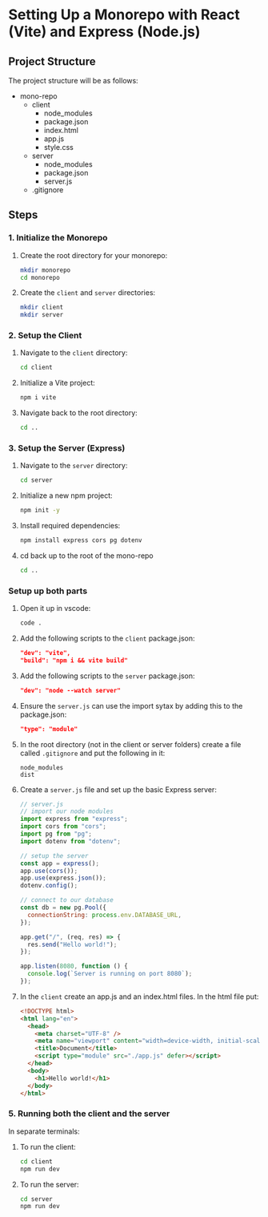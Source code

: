# Setting Up a Monorepo with React (Vite) and Express (Node.js)

## Project Structure

The project structure will be as follows:

- mono-repo
  - client
    - node_modules
    - package.json
    - index.html
    - app.js
    - style.css
  - server
    - node_modules
    - package.json
    - server.js
  - .gitignore

## Steps

### 1. Initialize the Monorepo

1. Create the root directory for your monorepo:

   ```bash
   mkdir monorepo
   cd monorepo
   ```

2. Create the `client` and `server` directories:
   ```bash
   mkdir client
   mkdir server
   ```

### 2. Setup the Client

1. Navigate to the `client` directory:

   ```bash
   cd client
   ```

2. Initialize a Vite project:

   ```bash
   npm i vite
   ```

3. Navigate back to the root directory:
   ```bash
   cd ..
   ```

### 3. Setup the Server (Express)

1. Navigate to the `server` directory:

   ```bash
   cd server
   ```

2. Initialize a new npm project:

   ```bash
   npm init -y
   ```

3. Install required dependencies:

   ```bash
   npm install express cors pg dotenv
   ```

4. cd back up to the root of the mono-repo
   ```bash
   cd ..
   ```

### Setup up both parts

1. Open it up in vscode:

   ```bash
   code .
   ```

2. Add the following scripts to the `client` package.json:

   ```json
   "dev": "vite",
   "build": "npm i && vite build"
   ```

3. Add the following scripts to the `server` package.json:

   ```json
   "dev": "node --watch server"
   ```

4. Ensure the `server.js` can use the import sytax by adding this to the package.json:

   ```json
   "type": "module"
   ```

5. In the root directory (not in the client or server folders) create a file called `.gitignore` and put the following in it:

   ```
   node_modules
   dist
   ```

6. Create a `server.js` file and set up the basic Express server:

   ```js
   // server.js
   // import our node modules
   import express from "express";
   import cors from "cors";
   import pg from "pg";
   import dotenv from "dotenv";

   // setup the server
   const app = express();
   app.use(cors());
   app.use(express.json());
   dotenv.config();

   // connect to our database
   const db = new pg.Pool({
     connectionString: process.env.DATABASE_URL,
   });

   app.get("/", (req, res) => {
     res.send("Hello world!");
   });

   app.listen(8080, function () {
     console.log(`Server is running on port 8080`);
   });
   ```

7. In the `client` create an app.js and an index.html files. In the html file put:
   ```html
   <!DOCTYPE html>
   <html lang="en">
     <head>
       <meta charset="UTF-8" />
       <meta name="viewport" content="width=device-width, initial-scale=1.0" />
       <title>Document</title>
       <script type="module" src="./app.js" defer></script>
     </head>
     <body>
       <h1>Hello world!</h1>
     </body>
   </html>
   ```

### 5. Running both the client and the server

In separate terminals:

1. To run the client:

   ```bash
   cd client
   npm run dev
   ```

2. To run the server:
   ```bash
   cd server
   npm run dev
   ```

